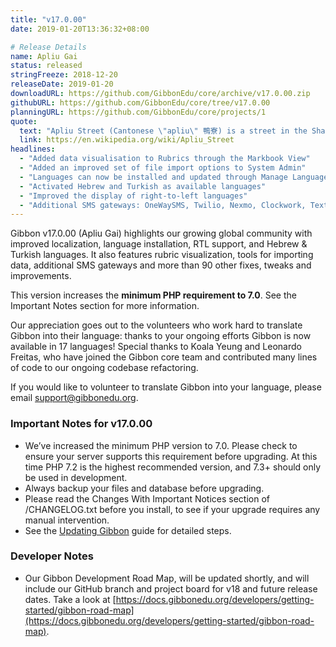```yaml
---
title: "v17.0.00"
date: 2019-01-20T13:36:32+08:00

# Release Details
name: Apliu Gai
status: released
stringFreeze: 2018-12-20
releaseDate: 2019-01-20
downloadURL: https://github.com/GibbonEdu/core/archive/v17.0.00.zip
githubURL: https://github.com/GibbonEdu/core/tree/v17.0.00
planningURL: https://github.com/GibbonEdu/core/projects/1
quote:
  text: "Apliu Street (Cantonese \"apliu\" 鴨寮) is a street in the Sham Shui Po area of New Kowloon, Hong Kong.  Apliu Street has a huge flea market containing electronics, electrical components, and related items. A shopper can find both new and used merchandise in the area. Apliu Street is well known for geek shopping"
  link: https://en.wikipedia.org/wiki/Apliu_Street
headlines:
  - "Added data visualisation to Rubrics through the Markbook View"
  - "Added an improved set of file import options to System Admin"
  - "Languages can now be installed and updated through Manage Languages in System Admin"
  - "Activated Hebrew and Turkish as available languages"
  - "Improved the display of right-to-left languages"
  - "Additional SMS gateways: OneWaySMS, Twilio, Nexmo, Clockwork, TextLocal, Mail to SMS"
---
```


Gibbon v17.0.00 (Apliu Gai) highlights our growing global community with improved localization, language installation, RTL support, and Hebrew & Turkish languages. It also features rubric visualization, tools for importing data, additional SMS gateways and more than 90 other fixes, tweaks and improvements.

This version increases the **minimum PHP requirement to 7.0**. See the Important Notes section for more information.

Our appreciation goes out to the volunteers who work hard to translate Gibbon into their language: thanks to your ongoing efforts Gibbon is now available in 17 languages! Special thanks to Koala Yeung and Leonardo Freitas, who have joined the Gibbon core team and contributed many lines of code to our ongoing codebase refactoring.

If you would like to volunteer to translate Gibbon into your language, please email [support@gibbonedu.org](mailto:support@gibbonedu.org).

### Important Notes for v17.0.00

- We’ve increased the minimum PHP version to 7.0. Please check to ensure your server supports this requirement before upgrading.  At this time PHP 7.2 is the highest recommended version, and 7.3+ should only be used in development.
- Always backup your files and database before upgrading.
- Please read the Changes With Important Notices section of /CHANGELOG.txt before you install, to see if your upgrade requires any manual intervention.
- See the [Updating Gibbon](https://docs.gibbonedu.org/administrators/getting-started/updating-gibbon/) guide for detailed steps.

### Developer Notes

- Our Gibbon Development Road Map, will be updated shortly, and will include our GitHub branch and project board for v18 and future release dates. Take a look at [https://docs.gibbonedu.org/developers/getting-started/gibbon-road-map](https://docs.gibbonedu.org/developers/getting-started/gibbon-road-map).
